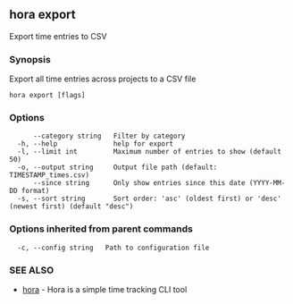 ## hora export

Export time entries to CSV

### Synopsis

Export all time entries across projects to a CSV file

```
hora export [flags]
```

### Options

```
      --category string   Filter by category
  -h, --help              help for export
  -l, --limit int         Maximum number of entries to show (default 50)
  -o, --output string     Output file path (default: TIMESTAMP_times.csv)
      --since string      Only show entries since this date (YYYY-MM-DD format)
  -s, --sort string       Sort order: 'asc' (oldest first) or 'desc' (newest first) (default "desc")
```

### Options inherited from parent commands

```
  -c, --config string   Path to configuration file
```

### SEE ALSO

* [hora](README.md)	 - Hora is a simple time tracking CLI tool

